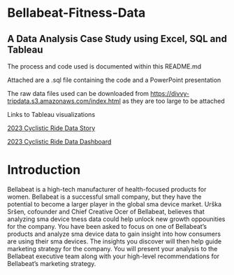 # Bellabeat-Fitness-Data

## A Data Analysis Case Study using Excel, SQL and Tableau

The process and code used is documented within this README.md  

Attached are a .sql file containing the code and a PowerPoint presentation  

The raw data files used can be downloaded from https://divvy-tripdata.s3.amazonaws.com/index.html as they are too large to be attached  

Links to Tableau visualizations

[2023 Cyclistic Ride Data Story 
](https://public.tableau.com/views/2023CyclisticRideDataStory/RideDataStory?:language=en-US&:sid=&:display_count=n&:origin=viz_share_link)

[2023 Cyclistic Ride Data Dashboard
](https://public.tableau.com/views/2023CyclisticRideDataDashboard/RideDataDashboard?:language=en-US&:sid=&:display_count=n&:origin=viz_share_link)

# Introduction

Bellabeat is a high-tech manufacturer of health-focused products for women. Bellabeat is a successful small company, but they have the potential to become a larger player in the global sma  device market. Urška Sršen, cofounder and Chief Creative O cer of Bellabeat, believes that analyzing sma  device  tness data could help unlock new growth oppo unities for the company. You have been asked to focus on one of Bellabeat’s products and analyze sma  device data to gain insight into how consumers are using their sma  devices. The insights you discover will then help guide marketing strategy for the company. You will present your analysis to the Bellabeat executive team along with your high-level recommendations for Bellabeat’s marketing strategy.  

